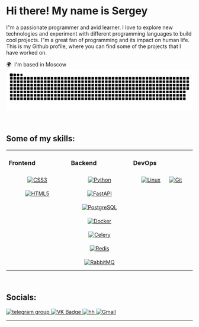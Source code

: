 Hi there! My name is Sergey
=============================================================================================================================

I"m a passionate programmer and avid learner. I love to explore new technologies and experiment with different programming languages to build cool projects. I"m a great fan of programming and its impact on human life. This is my Github profile, where you can find some of the projects that I have worked on.

🌍  I'm based in Moscow
<picture>
  <source media="(prefers-color-scheme: dark)" srcset="https://raw.githubusercontent.com/Sereska7/Sereska7/output/github-contribution-grid-snake-dark.svg">
  <source media="(prefers-color-scheme: light)" srcset="https://raw.githubusercontent.com/Sereska7/Sereska7/output/github-contribution-grid-snake.svg">
  <img alt="github contribution grid snake animation" src="https://raw.githubusercontent.com/Sereska7/Sereska7/output/github-contribution-grid-snake.svg"></picture>

<br>

## Some of my skills:  
<table  align="center"><tr><td valign="top" width="33%">


### Frontend  
<div align="center">  
<a href="https://www.w3schools.com/css/" target="_blank"><img style="margin: 10px" src="https://profilinator.rishav.dev/skills-assets/css3-original-wordmark.svg" alt="CSS3" height="50" /></a>  
<a href="https://en.wikipedia.org/wiki/HTML5" target="_blank"><img style="margin: 10px" src="https://profilinator.rishav.dev/skills-assets/html5-original-wordmark.svg" alt="HTML5" height="50" /></a>  
</div>

</td><td valign="top" width="33%">



### Backend  
<div align="center">  
<a href="https://www.python.org/" target="_blank"><img style="margin: 10px" src="https://profilinator.rishav.dev/skills-assets/python-original.svg" alt="Python" height="50" /></a>   
<a href="https://fastapi.tiangolo.com/" target="_blank"><img style="margin: 10px" src="https://cdn.worldvectorlogo.com/logos/fastapi-1.svg" alt="FastAPI" height="50" /></a>
<a href="https://www.postgresql.org/" target="_blank"><img style="margin: 10px" src="https://profilinator.rishav.dev/skills-assets/postgresql-original-wordmark.svg" alt="PostgreSQL" height="50" /></a>  
<a href="https://www.docker.com/" target="_blank"><img style="margin: 10px" src="https://profilinator.rishav.dev/skills-assets/docker-original-wordmark.svg" alt="Docker" height="50" /></a>
<a href="https://docs.celeryproject.org/en/stable/" target="_blank"><img style="margin: 10px" src="https://docs.celeryproject.org/en/stable/_static/celery_512.png" alt="Celery" height="50" /></a>
<a href="https://redis.io/" target="_blank"><img style="margin: 10px" src="https://profilinator.rishav.dev/skills-assets/redis-original-wordmark.svg" alt="Redis" height="50" /></a>
<a href="https://www.rabbitmq.com/" target="_blank"><img style="margin: 10px" src="https://www.vectorlogo.zone/logos/rabbitmq/rabbitmq-ar21.svg" alt="RabbitMQ" height="50" /></a>  
</div>

</td><td valign="top" width="33%">



### DevOps  
<div align="center">  
<a href="https://www.linux.org/" target="_blank"><img style="margin: 10px" src="https://profilinator.rishav.dev/skills-assets/linux-original.svg" alt="Linux" height="50" /></a>  
<a href="https://github.com/" target="_blank"><img style="margin: 10px" src="https://profilinator.rishav.dev/skills-assets/git-scm-icon.svg" alt="Git" height="50" /></a>  
</div>

</td></tr></table>  

<br/>  


## Socials:
  <div id="badges">
    <a href="https://t.me/ryzhakov_sergey" target="_blank">
      <img src="https://cdn-icons-png.flaticon.com/512/2111/2111646.png" width="40" height="40" alt="telegram group" />
    </a>
    <a href="https://vk.com/id185724528" target="_blank">
      <img src="https://cdn-icons-png.flaticon.com/512/145/145813.png" width="40" height="40" alt="VK Badge"/>
    </a>
    <a href="https://hh.ru/resume/58ed56f9ff0e7b54650039ed1f384a43526131" target="_blank">
      <img src="https://play-lh.googleusercontent.com/s6JiMSUktkTX0ejwpJ-DgqVb03dE00O975GGOoMmrlVL1aI8A1yOy7xh3dOSaxpuFWJH=w240-h480-rw" width="40" height="40" alt="hh" />
    </a>
    <a href="mailto:sergo.ryzakov@gmail.com">
       <img src="https://cdn.jsdelivr.net/gh/devicons/devicon/icons/google/google-original.svg" alt="Gmail" width="40" height="40">
    </a>
  </div>

---
